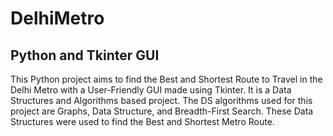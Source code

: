 # DelhiMetro
## Python and Tkinter GUI

This Python project aims to find the Best and Shortest Route to Travel in the Delhi Metro with a User-Friendly GUI made using Tkinter. It is a Data Structures and Algorithms based project. The DS algorithms used for this project are Graphs, Data Structure, and Breadth-First Search. These Data Structures were used to find the Best and Shortest Metro Route.
